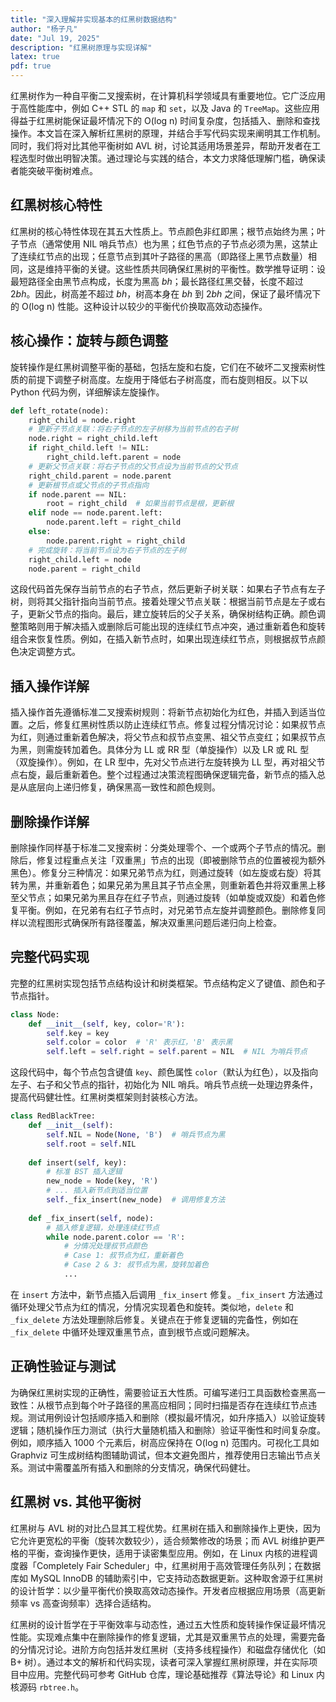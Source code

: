 ```yaml
---
title: "深入理解并实现基本的红黑树数据结构"
author: "杨子凡"
date: "Jul 19, 2025"
description: "红黑树原理与实现详解"
latex: true
pdf: true
---
```


红黑树作为一种自平衡二叉搜索树，在计算机科学领域具有重要地位。它广泛应用于高性能库中，例如 C++ STL 的 `map` 和 `set`，以及 Java 的 `TreeMap`。这些应用得益于红黑树能保证最坏情况下的 O(log n) 时间复杂度，包括插入、删除和查找操作。本文旨在深入解析红黑树的原理，并结合手写代码实现来阐明其工作机制。同时，我们将对比其他平衡树如 AVL 树，讨论其适用场景差异，帮助开发者在工程选型时做出明智决策。通过理论与实践的结合，本文力求降低理解门槛，确保读者能突破平衡树难点。

## 红黑树核心特性
红黑树的核心特性体现在其五大性质上。节点颜色非红即黑；根节点始终为黑；叶子节点（通常使用 NIL 哨兵节点）也为黑；红色节点的子节点必须为黑，这禁止了连续红节点的出现；任意节点到其叶子路径的黑高（即路径上黑节点数量）相同，这是维持平衡的关键。这些性质共同确保红黑树的平衡性。数学推导证明：设最短路径全由黑节点构成，长度为黑高 $bh$；最长路径红黑交替，长度不超过 $2bh$。因此，树高差不超过 $bh$，树高本身在 $bh$ 到 $2bh$ 之间，保证了最坏情况下的 O(log n) 性能。这种设计以较少的平衡代价换取高效动态操作。

## 核心操作：旋转与颜色调整
旋转操作是红黑树调整平衡的基础，包括左旋和右旋，它们在不破坏二叉搜索树性质的前提下调整子树高度。左旋用于降低右子树高度，而右旋则相反。以下以 Python 代码为例，详细解读左旋操作。

```python
def left_rotate(node):
    right_child = node.right
    # 更新子节点关联：将右子节点的左子树移为当前节点的右子树
    node.right = right_child.left
    if right_child.left != NIL:
        right_child.left.parent = node
    # 更新父节点关联：将右子节点的父节点设为当前节点的父节点
    right_child.parent = node.parent
    # 更新根节点或父节点的子节点指向
    if node.parent == NIL:
        root = right_child  # 如果当前节点是根，更新根
    elif node == node.parent.left:
        node.parent.left = right_child
    else:
        node.parent.right = right_child
    # 完成旋转：将当前节点设为右子节点的左子树
    right_child.left = node
    node.parent = right_child
```

这段代码首先保存当前节点的右子节点，然后更新子树关联：如果右子节点有左子树，则将其父指针指向当前节点。接着处理父节点关联：根据当前节点是左子或右子，更新父节点的指向。最后，建立旋转后的父子关系，确保树结构正确。颜色调整策略则用于解决插入或删除后可能出现的连续红节点冲突，通过重新着色和旋转组合来恢复性质。例如，在插入新节点时，如果出现连续红节点，则根据叔节点颜色决定调整方式。

## 插入操作详解
插入操作首先遵循标准二叉搜索树规则：将新节点初始化为红色，并插入到适当位置。之后，修复红黑树性质以防止连续红节点。修复过程分情况讨论：如果叔节点为红，则通过重新着色解决，将父节点和叔节点变黑、祖父节点变红；如果叔节点为黑，则需旋转加着色。具体分为 LL 或 RR 型（单旋操作）以及 LR 或 RL 型（双旋操作）。例如，在 LR 型中，先对父节点进行左旋转换为 LL 型，再对祖父节点右旋，最后重新着色。整个过程通过决策流程图确保逻辑完备，新节点的插入总是从底层向上递归修复，确保黑高一致性和颜色规则。

## 删除操作详解
删除操作同样基于标准二叉搜索树：分类处理零个、一个或两个子节点的情况。删除后，修复过程重点关注「双重黑」节点的出现（即被删除节点的位置被视为额外黑色）。修复分三种情况：如果兄弟节点为红，则通过旋转（如左旋或右旋）将其转为黑，并重新着色；如果兄弟为黑且其子节点全黑，则重新着色并将双重黑上移至父节点；如果兄弟为黑且存在红子节点，则通过旋转（如单旋或双旋）和着色修复平衡。例如，在兄弟有右红子节点时，对兄弟节点左旋并调整颜色。删除修复同样以流程图形式确保所有路径覆盖，解决双重黑问题后递归向上检查。

## 完整代码实现
完整的红黑树实现包括节点结构设计和树类框架。节点结构定义了键值、颜色和子节点指针。

```python
class Node:
    def __init__(self, key, color='R'):
        self.key = key
        self.color = color  # 'R' 表示红，'B' 表示黑
        self.left = self.right = self.parent = NIL  # NIL 为哨兵节点
```

这段代码中，每个节点包含键值 `key`、颜色属性 `color`（默认为红色），以及指向左子、右子和父节点的指针，初始化为 NIL 哨兵。哨兵节点统一处理边界条件，提高代码健壮性。红黑树类框架则封装核心方法。

```python
class RedBlackTree:
    def __init__(self):
        self.NIL = Node(None, 'B')  # 哨兵节点为黑
        self.root = self.NIL
    
    def insert(self, key):
        # 标准 BST 插入逻辑
        new_node = Node(key, 'R')
        # ... 插入新节点到适当位置
        self._fix_insert(new_node)  # 调用修复方法
    
    def _fix_insert(self, node):
        # 插入修复逻辑，处理连续红节点
        while node.parent.color == 'R':
            # 分情况处理叔节点颜色
            # Case 1: 叔节点为红，重新着色
            # Case 2 & 3: 叔节点为黑，旋转加着色
            ...
```

在 `insert` 方法中，新节点插入后调用 `_fix_insert` 修复。`_fix_insert` 方法通过循环处理父节点为红的情况，分情况实现着色和旋转。类似地，`delete` 和 `_fix_delete` 方法处理删除后修复。关键点在于修复逻辑的完备性，例如在 `_fix_delete` 中循环处理双重黑节点，直到根节点或问题解决。

## 正确性验证与测试
为确保红黑树实现的正确性，需要验证五大性质。可编写递归工具函数检查黑高一致性：从根节点到每个叶子路径的黑高应相同；同时扫描是否存在连续红节点违规。测试用例设计包括顺序插入和删除（模拟最坏情况，如升序插入）以验证旋转逻辑；随机操作压力测试（执行大量随机插入和删除）验证平衡性和时间复杂度。例如，顺序插入 1000 个元素后，树高应保持在 O(log n) 范围内。可视化工具如 Graphviz 可生成树结构图辅助调试，但本文避免图片，推荐使用日志输出节点关系。测试中需覆盖所有插入和删除的分支情况，确保代码健壮。

## 红黑树 vs. 其他平衡树
红黑树与 AVL 树的对比凸显其工程优势。红黑树在插入和删除操作上更快，因为它允许更宽松的平衡（旋转次数较少），适合频繁修改的场景；而 AVL 树维护更严格的平衡，查询操作更快，适用于读密集型应用。例如，在 Linux 内核的进程调度器「Completely Fair Scheduler」中，红黑树用于高效管理任务队列；在数据库如 MySQL InnoDB 的辅助索引中，它支持动态数据更新。这种取舍源于红黑树的设计哲学：以少量平衡代价换取高效动态操作。开发者应根据应用场景（高更新频率 vs 高查询频率）选择合适结构。

红黑树的设计哲学在于平衡效率与动态性，通过五大性质和旋转操作保证最坏情况性能。实现难点集中在删除操作的修复逻辑，尤其是双重黑节点的处理，需要完备的分情况讨论。进阶方向包括并发红黑树（支持多线程操作）和磁盘存储优化（如 B+ 树）。通过本文的解析和代码实现，读者可深入掌握红黑树原理，并在实际项目中应用。完整代码可参考 GitHub 仓库，理论基础推荐《算法导论》和 Linux 内核源码 `rbtree.h`。
